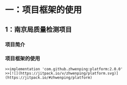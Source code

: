 # 一：项目框架的使用
  ## 1：南京局质量检测项目
  ### 项目简介
  ### 项目框架的使用
    >>implementation 'com.github.zhwenping:platform:2.0.0'
    >>[![](https://jitpack.io/v/zhwenping/platform.svg)](https://jitpack.io/#zhwenping/platform)     
 

